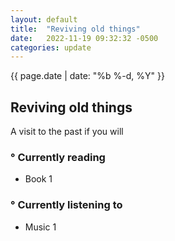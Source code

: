 ```yaml
---
layout: default
title:  "Reviving old things"
date:   2022-11-19 09:32:32 -0500
categories: update
---
```


{{ page.date | date: "%b %-d, %Y" }}
## Reviving old things

A visit to the past if you will

### ° Currently reading
- Book 1

### ° Currently listening to
- Music 1